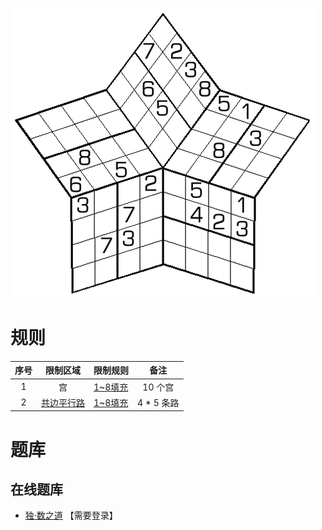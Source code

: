 ![](../../images/sudoku/8阶五星.png)

# 规则
| 序号 | 限制区域 | 限制规则 | 备注 |
| :---: | :---: | :--- | :---: |
| 1 | 宫 | [1~8填充] | 10 个宫 |
| 2 | [共边平行路] | [1~8填充] | 4 * 5 条路 |

# 题库

## 在线题库
- [独·数之道](http://www.sudokufans.org.cn/lx/game.index.php?type=8w) 【需要登录】

[1~8填充]: ../../rules.md#1~8填充
[共边平行路]: ../../rules.md#共边平行路